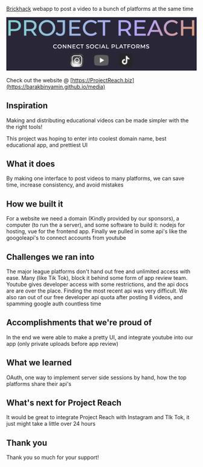 [Brickhack](https://brickhack.io/) webapp to post a video to a bunch of platforms at the same time

<img src="view/public/bannner.png">

<br>

Check out the website @ [https://ProjectReach.biz](https://barakbinyamin.github.io/media)


## Inspiration
Making and distributing educational videos can be made simpler with the the right tools!

This project was hoping to enter into coolest domain name, best educational app, and prettiest UI

## What it does
By making one interface to post videos to many platforms, we can save time, increase consistency, and avoid mistakes

## How we built it
For a website we need a domain (Kindly provided by our sponsors), a computer (to run the a server), and some software to build it: nodejs for hosting, vue for the frontend app. Finally we pulled in some api's like the googoleapi's to connect accounts from youtube 

## Challenges we ran into
The major league platforms don't hand out free and unlimited access with ease. Many (like Tik Tok), block it behind some form of app review team. Youtube gives developer access with some restrictions, and the api docs are are over the place. Finding the most recent api was very difficult. We also ran out of our free developer api quota after posting 8 videos, and spamming google auth countless time

## Accomplishments that we're proud of
In the end we were able to make a pretty UI, and integrate youtube into our app (only private uploads before app review)

## What we learned
OAuth, one way to implement server side sessions by hand, how the top platforms share their api's

## What's next for Project Reach
It would be great to integrate Project Reach with Instagram and TIk Tok, it just might take a little over 24 hours

## Thank you
Thank you so much for your support!


